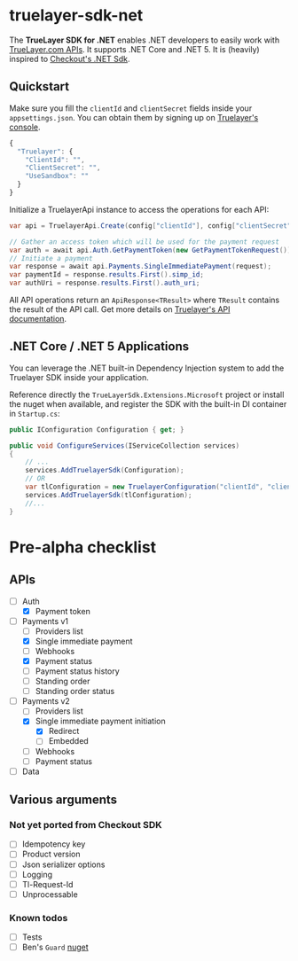 # truelayer-sdk-net
The **TrueLayer SDK for .NET** enables .NET developers to easily work with [TrueLayer.com APIs](https://docs.truelayer.com/). It supports .NET Core and .NET 5. It is (heavily) inspired to [Checkout's .NET Sdk](https://github.com/checkout/checkout-sdk-net).

## Quickstart
Make sure you fill the `clientId` and `clientSecret` fields inside your `appsettings.json`. You can obtain them by signing up on [Truelayer's console](https://console.truelayer.com/?auto=signup).
```JavaScript
{
  "Truelayer": {
    "ClientId": "",
    "ClientSecret": "",
    "UseSandbox": ""
  }
}
```

Initialize a TruelayerApi instance to access the operations for each API:
```C#
var api = TruelayerApi.Create(config["clientId"], config["clientSecret"], useSandbox: true);

// Gather an access token which will be used for the payment request
var auth = await api.Auth.GetPaymentToken(new GetPaymentTokenRequest());
// Initiate a payment
var response = await api.Payments.SingleImmediatePayment(request);
var paymentId = response.results.First().simp_id;
var authUri = response.results.First().auth_uri;
```
All API operations return an `ApiResponse<TResult>` where `TResult` contains the result of the API call. Get more details on [Truelayer's API documentation](https://docs.truelayer.com/).

## .NET Core / .NET 5 Applications
You can leverage the .NET built-in Dependency Injection system to add the Truelayer SDK inside your application.

Reference directly the `TrueLayerSdk.Extensions.Microsoft` project or install the nuget when available, and register the SDK with the built-in DI container in `Startup.cs`:

```C#
public IConfiguration Configuration { get; }

public void ConfigureServices(IServiceCollection services)
{
    // ...
    services.AddTruelayerSdk(Configuration);
    // OR
    var tlConfiguration = new TruelayerConfiguration("clientId", "clientSecret", useSandbox: true);
    services.AddTruelayerSdk(tlConfiguration);
    //...
}
```

# Pre-alpha checklist

## APIs
- [ ] Auth
  - [x] Payment token
- [ ] Payments v1
  - [ ] Providers list
  - [x] Single immediate payment
  - [ ] Webhooks
  - [x] Payment status
  - [ ] Payment status history
  - [ ] Standing order
  - [ ] Standing order status
- [ ] Payments v2
  - [ ] Providers list
  - [x] Single immediate payment initiation
    - [x] Redirect
    - [ ] Embedded
  - [ ] Webhooks
  - [ ] Payment status
- [ ] Data

## Various arguments

### Not yet ported from Checkout SDK
- [ ] Idempotency key
- [ ] Product version
- [ ] Json serializer options
- [ ] Logging
- [ ] Tl-Request-Id
- [ ] Unprocessable

### Known todos
- [ ] Tests
- [ ] Ben's `Guard` [nuget](https://github.com/benfoster/o9d-guard)
